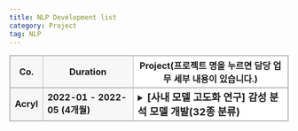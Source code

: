 ```yaml
---
title: NLP Development list
category: Project
tag: NLP
---
```


<html>
  <head>
    <style type="text/css">
      .line{border-bottom: 1px solid #BDB8C1;}
      .line2{border-bottom: 2px solid #BDB8C1;}
      .line3{border-bottom: 1px solid #BDB8C1; background-color: #F7F7F7;}
      .line4{border-bottom: 2px solid #BDB8C1; background-color: #F7F7F7;}
      table, th, td {
         border:1px solid #BDB8C1;
         background-color: #FFFFFF;
       }
    </style>
   </head>
   <body>
     <table style="border-collapse:collapse">
       <tr>
         <th class="line4" bgcolor="#F8F7F9">Co.</th>
         <th class="line4" bgcolor="#F8F7F9">Duration</th>
         <th class="line2">Project(프로젝트 명을 누르면 담당 업무 세부 내용이 있습니다.)</th>
       </tr>
       <tr>
         <td class="line3"><strong>Acryl</strong></td>
         <td class="line3"><strong>2022-01 - 2022-05 (4개월)</strong></td>
         <td class="line">
           <details>
            <summary><b><font size=4>[사내 모델 고도화 연구] 감성 분석 모델 개발(32종 분류)</font></b></summary>
            <div markdown="1">
              <span style="background-color: #BDB8C1;">배경색
                - 담당 업무: 
                    1) 한국어 감성 class 선정
                    2) 데이터 수집
                    3) 감성 분류 모델 개발
                - 사용 기술: 
                    1) 한국어 감성 분석 및 감정 표현 분류와 관련된 언어학 지식
                    2) NLP-classifiacation model 개발 기술
                - 개발 언어: python (framework: pytorch)
                - 수행 업무 요약:
                    한국어 감성 분석 및 감정 표현 분류와 관련된 언어학 지식을 활용하여 34종, 8종의 한국어 감성 분류 모델을 개발하였습니다. 34종, 8종 감성 분류 모델은 각각 f1-score 78, 84로 종료 되었으며 해당 모델은 현재 우울증 판별 사업, 아동 돌보미 봇 사업, 역사 인물 복원 사업 등 다양한 사업에 활용되고 있습니다. 
                - 개발물 산출 기여도: 100%
              </span>
            </div>
            </details>
         </td>
       </tr>
   </table>
 </body>
</html>





